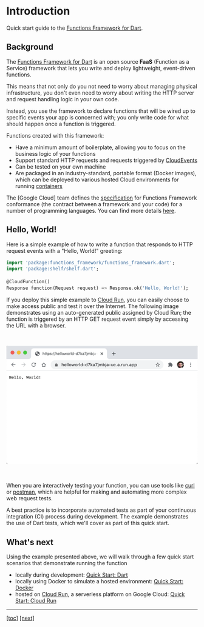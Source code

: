 # Introduction

Quick start guide to the [Functions Framework for Dart].

## Background

The [Functions Framework for Dart] is an open source **FaaS** (Function as a
Service) framework that lets you write and deploy lightweight, event-driven
functions.

This means that not only do you not need to worry about managing physical
infrastructure, you don't even need to worry about writing the HTTP server and
request handling logic in your own code.

Instead, you use the framework to declare functions that will be wired up to
specific events your app is concerned with; you only write code for what should
happen once a function is triggered.

Functions created with this framework:

* Have a minimum amount of boilerplate, allowing you to focus on the business
  logic of your functions
* Support standard HTTP requests and requests triggered by [CloudEvents]
* Can be tested on your own machine
* Are packaged in an industry-standard, portable format (Docker images), which
  can be deployed to various hosted Cloud environments for running [containers]

The [Google Cloud] team defines the [specification] for Functions Framework
conformance (the contract between a framework and your code) for a number of
programming languages. You can find more details [here].

## Hello, World!

Here is a simple example of how to write a function that responds to HTTP
request events with a "Hello, World!" greeting:

```dart
import 'package:functions_framework/functions_framework.dart';
import 'package:shelf/shelf.dart';

@CloudFunction()
Response function(Request request) => Response.ok('Hello, World!');
```

If you deploy this simple example to [Cloud Run], you can easily choose to make
access public and test it over the Internet. The following image demonstrates
using an auto-generated public assigned by Cloud Run; the function is triggered
by an HTTP GET request event simply by accessing the URL with a browser.

<br>

![img.png](quick-starts/assets/helloworld-browser.png)

<br>

When you are interactively testing your function, you can use tools like [curl]
or [postman], which are helpful for making and automating more complex web
request tests.

A best practice is to incorporate automated tests as part of your continuous
integration (CI) process during development. The example demonstrates the 
use of Dart tests, which we'll cover as part of this quick start.

## What's next

Using the example presented above, we will walk through a few quick start 
scenarios that demonstrate running the function

* locally during development: [Quick Start: Dart](quick-starts/01-quick-start-dart.md)
* locally using Docker to simulate a hosted environment: [Quick Start: Docker](quick-starts/02-quick-start-docker.md)
* hosted on [Cloud Run], a serverless platform on Google Cloud: [Quick Start: Cloud Run](quick-starts/03-quick-start-cloud-run.md)


---
[[toc]](README.md) [[next]](quick-starts/01-quick-start-dart.md)

<!-- reference links -->

[Cloud Run]: https://cloud.google.com/run

[containers]: https://www.docker.com/resources/what-container

[CloudEvents]: https://cloudevents.io/

[curl]: https://curl.se/docs/manual.html

[Functions Framework for Dart]: https://github.com/GoogleCloudPlatform/functions-framework-dart

[here]: https://github.com/GoogleCloudPlatform/functions-framework

[postman]: https://www.postman.com/product/api-client/

[specification]: https://github.com/GoogleCloudPlatform/functions-framework